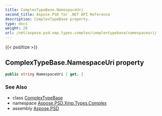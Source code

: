 ```yaml
---
title: ComplexTypeBase.NamespaceUri
second_title: Aspose.PSD for .NET API Reference
description: ComplexTypeBase property. 
type: docs
weight: 20
url: /net/aspose.psd.xmp.types.complex/complextypebase/namespaceuri/
---
```

{{< psd/tize >}}
## ComplexTypeBase.NamespaceUri property

```csharp
public string NamespaceUri { get; }
```

### See Also

* class [ComplexTypeBase](../)
* namespace [Aspose.PSD.Xmp.Types.Complex](../../complextypebase/)
* assembly [Aspose.PSD](../../../)


